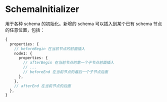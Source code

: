 # SchemaInitializer

用于各种 schema 的初始化。新增的 schema 可以插入到某个已有 schema 节点的任意位置，包括：

```ts
{
  properties: {
    // beforeBegin 在当前节点的前面插入
    node1: {
      properties: {
        // afterBegin 在当前节点的第一个子节点前面插入
        // ...
        // beforeEnd 在当前节点的最后一个子节点后面
      },
    },
    // afterEnd 在当前节点的后面
  },
}
```
